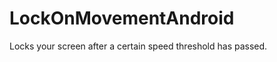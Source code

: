 LockOnMovementAndroid
========================

Locks your screen after a certain speed threshold has passed.
